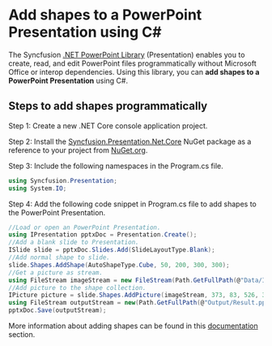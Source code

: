 # Add shapes to a PowerPoint Presentation using C#

The Syncfusion [.NET PowerPoint Library](https://www.syncfusion.com/document-processing/powerpoint-framework/net/powerpoint-library) (Presentation) enables you to create, read, and edit PowerPoint files programmatically without Microsoft Office or interop dependencies. Using this library, you can **add shapes to a PowerPoint Presentation** using C#.

## Steps to add shapes programmatically

Step 1: Create a new .NET Core console application project.

Step 2: Install the [Syncfusion.Presentation.Net.Core](https://www.nuget.org/packages/Syncfusion.Presentation.Net.Core) NuGet package as a reference to your project from [NuGet.org](https://www.nuget.org/).

Step 3: Include the following namespaces in the Program.cs file.

```csharp
using Syncfusion.Presentation;
using System.IO;
```

Step 4: Add the following code snippet in Program.cs file to add shapes to the PowerPoint Presentation.

```csharp
//Load or open an PowerPoint Presentation.
using IPresentation pptxDoc = Presentation.Create();
//Add a blank slide to Presentation.
ISlide slide = pptxDoc.Slides.Add(SlideLayoutType.Blank);
//Add normal shape to slide.
slide.Shapes.AddShape(AutoShapeType.Cube, 50, 200, 300, 300);
//Get a picture as stream.
using FileStream imageStream = new FileStream(Path.GetFullPath(@"Data/Image.jpg"), FileMode.Open);
//Add picture to the shape collection.
IPicture picture = slide.Shapes.AddPicture(imageStream, 373, 83, 526, 382);
using FileStream outputStream = new(Path.GetFullPath(@"Output/Result.pptx"), FileMode.Create, FileAccess.ReadWrite);
pptxDoc.Save(outputStream);
```

More information about adding shapes can be found in this [documentation](https://help.syncfusion.com/document-processing/powerpoint/powerpoint-library/net/working-with-shapes) section.